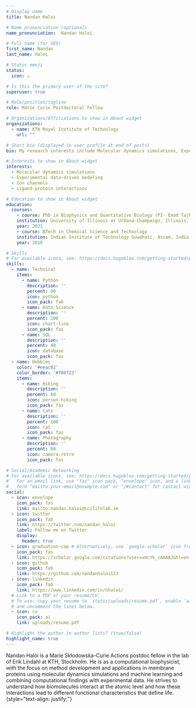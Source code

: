 ```yaml
---
# Display name
title: Nandan Haloi

# Name pronunciation (optional)
name_pronunciation:  Nandan Haloi

# Full name (for SEO)
first_name: Nandan
last_name: Haloi

# Status emoji
status:
  icon: ☕️

# Is this the primary user of the site?
superuser: true

# Role/position/tagline
role: Marie Curie Postdoctoral Fellow

# Organizations/Affiliations to show in About widget
organizations:
  - name: KTH Royal Institute of Technology
    url: ""

# Short bio (displayed in user profile at end of posts)
bio: My research interests include Molecular dynamics simulations, Experimental data-driven modeling, Ion channels and Ligand-protein interactions.

# Interests to show in About widget
interests:
  - Molecular dynamics simulations
  - Experimental data-driven modeling
  - Ion channels
  - Ligand-protein interactions

# Education to show in About widget
education:
  courses:
    - course: PhD in Biophysics and Quantitative Biology (PI- Emad Tajkhorshid)
    institution: University of Illinois at Urbana-Champaign, Illinois, USA
    year: 2021
    - course: BTech in Chemical Science and Technology
    institution: Indian Institute of Technology Guwahati, Assam, India
    year: 2016

# Skills
# For available icons, see: https://docs.hugoblox.com/getting-started/page-builder/#icons
skills:
  - name: Technical
    items:
      - name: Python
        description: ''
        percent: 80
        icon: python
        icon_pack: fab
      - name: Data Science
        description: ''
        percent: 100
        icon: chart-line
        icon_pack: fas
      - name: SQL
        description: ''
        percent: 40
        icon: database
        icon_pack: fas
  - name: Hobbies
    color: '#eeac02'
    color_border: '#f0bf23'
    items:
      - name: Hiking
        description: ''
        percent: 60
        icon: person-hiking
        icon_pack: fas
      - name: Cats
        description: ''
        percent: 100
        icon: cat
        icon_pack: fas
      - name: Photography
        description: ''
        percent: 80
        icon: camera-retro
        icon_pack: fas

# Social/Academic Networking
# For available icons, see: https://docs.hugoblox.com/getting-started/page-builder/#icons
#   For an email link, use "fas" icon pack, "envelope" icon, and a link in the
#   form "mailto:your-email@example.com" or "/#contact" for contact widget.
social:
  - icon: envelope
    icon_pack: fas
    link: mailto:nandan.haloi@scilifelab.se
  - icon: twitter
    icon_pack: fab
    link: https://twitter.com/nandan_haloi
    label: Follow me on Twitter
    display:
      header: true
  - icon: graduation-cap # Alternatively, use `google-scholar` icon from `ai` icon pack
    icon_pack: fas
    link: https://scholar.google.com/citations?user=xHcYk_cAAAAJ&hl=en
  - icon: github
    icon_pack: fab
    link: https://github.com/nandanhaloi123
  - icon: linkedin
    icon_pack: fab
    link: https://www.linkedin.com/in/nhaloi/
  # Link to a PDF of your resume/CV.
  # To use: copy your resume to `static/uploads/resume.pdf`, enable `ai` icons in `params.yaml`,
  # and uncomment the lines below.
  - icon: cv
    icon_pack: ai
    link: uploads/resume.pdf

# Highlight the author in author lists? (true/false)
highlight_name: true
---
```


Nandan Haloi is a Marie Skłodowska-Curie Actions postdoc fellow in the lab of Erik Lindahl at KTH, Stockholm. He is as a computational biophysicist, with the focus on method development and applications in membrane proteins using molecular dynamics simulations and machine learning and combining computational findings with experimental data. He strives to understand how biomolecules interact at the atomic level and how these interactions lead to different functional characteristics that define life. 
{style="text-align: justify;"}
